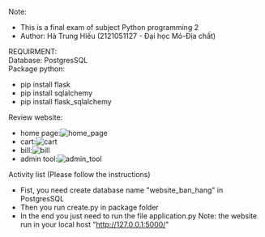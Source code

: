 ﻿Note:
- This is a final exam of subject Python programming 2
- Author: Hà Trung Hiếu (2121051127 - Đại học Mỏ-Địa chất)

REQUIRMENT: <br/>
Database: PostgresSQL <br/>
Package python: <br/>
- pip install flask
- pip install sqlalchemy
- pip install flask_sqlalchemy

Review website:
- home page:![home_page](https://user-images.githubusercontent.com/99707464/179167071-871bbf52-d65f-4fb9-9847-46108ac4c2d2.png)
- cart:![cart](https://user-images.githubusercontent.com/99707464/179167117-620e8342-901e-4062-8670-d1c76d67fb9e.png)
- bill:![bill](https://user-images.githubusercontent.com/99707464/179167167-4a38c27b-d4c2-44bb-9a5b-697291625f93.png)
- admin tool:![admin_tool](https://user-images.githubusercontent.com/99707464/179167202-61be7d9a-37ff-4941-a875-7624848c7c6d.png)


Activity list (Please follow the instructions)
- Fist, you need create database name "website_ban_hang" in PostgresSQL
- Then you run create.py in package folder
- In the end you just need to run the file application.py
Note: the website run in your local host "http://127.0.0.1:5000/"
